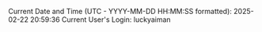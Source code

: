 Current Date and Time (UTC - YYYY-MM-DD HH:MM:SS formatted): 2025-02-22 20:59:36
Current User's Login: luckyaiman
